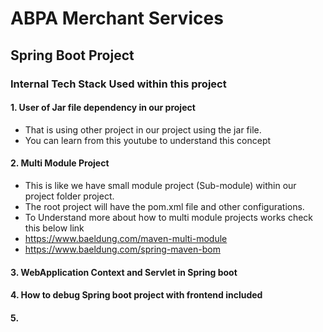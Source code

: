 # ABPA Merchant Services


## Spring Boot Project

### Internal Tech Stack Used within this project 

#### 1. User of Jar file dependency in our project
* That is using other project in our project using the jar file.
* You can learn from this youtube to understand this concept
  
#### 2. Multi Module Project
* This is like we have small module project (Sub-module) within our project folder project.
* The root project will have the pom.xml file and other configurations.
* To Understand more about how to multi module projects works check this below link
* https://www.baeldung.com/maven-multi-module
* https://www.baeldung.com/spring-maven-bom

#### 3. WebApplication Context and Servlet in Spring boot

#### 4. How to debug Spring boot project with frontend included

#### 5. 
